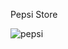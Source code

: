 Pepsi Store 

![pepsi](https://github.com/user-attachments/assets/39596726-d9ad-419a-90ce-ce164c2e3012)
